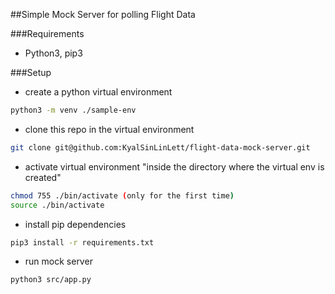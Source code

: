 ##Simple Mock Server for polling Flight Data

###Requirements
- Python3, pip3

###Setup
- create a python virtual environment
```bash
python3 -m venv ./sample-env
```
- clone this repo in the virtual environment
```bash
git clone git@github.com:KyalSinLinLett/flight-data-mock-server.git
```
- activate virtual environment
"inside the directory where the virtual env is created"
```bash
chmod 755 ./bin/activate (only for the first time)
source ./bin/activate
```
- install pip dependencies
```bash
pip3 install -r requirements.txt
```
- run mock server
```bash
python3 src/app.py
```
